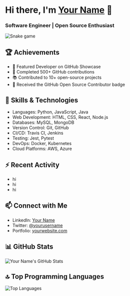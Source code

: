 <!-- Your name and headline -->
# Hi there, I'm [Your Name](https://github.com/VarunCypherV) 👋
### Software Engineer | Open Source Enthusiast

<!-- Dynamic GitHub contribution graph -->

<!-- Snake game contribution graph -->
![Snake game](https://raw.githubusercontent.com/VarunCypherV/VarunCypherV/output/github-contribution-grid-snake.svg)


<!-- Your achievements -->
## 🏆 Achievements
- 🌟 Featured Developer on GitHub Showcase
- 🚀 Completed 500+ GitHub contributions
- 📚 Contributed to 10+ open-source projects
- 🏅 Received the GitHub Open Source Contributor badge

<!-- Skills and Technologies -->
## 💼 Skills & Technologies
- Languages: Python, JavaScript, Java
- Web Development: HTML, CSS, React, Node.js
- Databases: MySQL, MongoDB
- Version Control: Git, GitHub
- CI/CD: Travis CI, Jenkins
- Testing: Jest, Pytest
- DevOps: Docker, Kubernetes
- Cloud Platforms: AWS, Azure

<!-- Recent activity -->
## ⚡ Recent Activity
<!-- Add recent activity from GitHub -->
- hi
- hi
- hi

<!-- Connect with me -->
## 📫 Connect with Me
- LinkedIn: [Your Name](https://www.linkedin.com/in/yourname)
- Twitter: [@yourusername](https://twitter.com/yourusername)
- Portfolio: [yourwebsite.com](https://yourwebsite.com)

<!-- GitHub Stats -->
## 📊 GitHub Stats
![Your Name's GitHub Stats](https://github-readme-stats.vercel.app/api?username=VarunCypherV&show_icons=true&theme=tokyonight)

<!-- Top Programming Languages -->
## 🔝 Top Programming Languages
![Top Languages](https://github-readme-stats.vercel.app/api/top-langs/?username=VarunCypherV&layout=compact&theme=radical)
